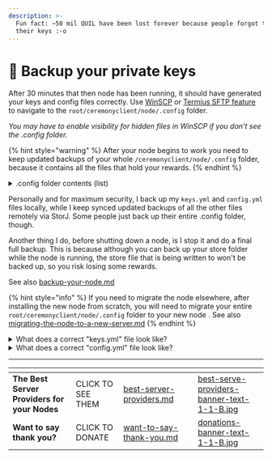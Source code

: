 ```yaml
---
description: >-
  Fun fact: ~50 mil QUIL have been lost forever because people forgot to back up
  their keys :-o
---
```


# 🔑 Backup your private keys

After 30 minutes that then node has been running, it should have generated your keys and config files correctly. Use [WinSCP](https://winscp.net/eng/index.php) or [Termius SFTP feature](https://support.termius.com/hc/en-us/articles/4402367330201-SFTP) to navigate to the `root/ceremonyclient/node/.config` folder.&#x20;

_You may have to enable visibility for hidden files in WinSCP if you don't see the .config folder._&#x20;

{% hint style="warning" %}
After your node begins to work you need to keep updated backups of your whole `/ceremonyclient/node/.config` folder, because it contains all the files that hold your rewards.
{% endhint %}

<details>

<summary>.config folder contents (list)</summary>

* Config.yml\
  contains your private key as well as all the configs for your node. Your peerID and rewards are connected to the key in this file - DO NOT LOSE IT
* Keys.yml\
  contains other keys, but can be generated automatically by the node if you only have the Config.yml
* "Store" folder \
  contains all the files for the proofs generated by the node. Your rewards are connected to these proofs, so you need to keep update backups of this folder
* MIGRATIONS\
  This file is necessary if you move the node to another machine
* REPAIR, RELEASE\_VERSION, SELF\_TEST\
  These files have various functions but do not need to be backed up

</details>

Personally and for maximum security, I back up my `keys.yml` and `config.yml` files locally, while I keep synced updated backups of all the other files remotely via StorJ. Some people just back up their entire .config folder, though.

Another thing I do, before shutting down a node, is I stop it and do a final full backup. This is because although you can back up your store folder while the node is running, the store file that is being written to won't be backed up, so you risk losing some rewards.

See also [backup-your-node.md](backup-your-node.md "mention")

{% hint style="info" %}
If you need to migrate the node elsewhere, after installing the new node from scratch, you will need to migrate your entire `root/ceremonyclient/node/.config` folder to your new node . See also [migrating-the-node-to-a-new-server.md](tutorials/node/migrating-the-node-to-a-new-server.md "mention")
{% endhint %}

<details>

<summary>What does a correct "keys.yml" file look like?</summary>

```
"":
 id: ""
 type: 0
 privateKey: ""
 publicKey: ""
default-proving-key:
 id: default-proving-key
 type: 0
 privateKey: ////long-key-here///
 publicKey: ////long-key-here///
q-ratchet-idk:
 id: q-ratchet-idk
 type: 1
 privateKey: ////long-key-here///
 publicKey: ////long-key-here///
q-ratchet-spk:
 id: q-ratchet-spk
 type: 1
 privateKey: 
```

</details>

<details>

<summary>What does a correct "config.yml" file look like?</summary>

```
key:
 keyManagerType: file
 keyManagerFile:
   path: .config/keys.yml
   createIfMissing: false
   encryptionKey: ////long-key-here///
p2p:
 d: 0
 dLo: 0
 dHi: 0
 dScore: 0
 dOut: 0
 historyLength: 0
 historyGossip: 0
 dLazy: 0
 gossipFactor: 0
 gossipRetransmission: 0
 heartbeatInitialDelay: 0s
 heartbeatInterval: 0s
 fanoutTTL: 0s
 prunePeers: 0
 pruneBackoff: 0s
 unsubscribeBackoff: 0s
 connectors: 0
 maxPendingConnections: 0
 connectionTimeout: 0s
 directConnectTicks: 0
 directConnectInitialDelay: 0s
 opportunisticGraftTicks: 0
 opportunisticGraftPeers: 0
 graftFloodThreshold: 0s
 maxIHaveLength: 0
 maxIHaveMessages: 0
 iWantFollowupTime: 0s
 bootstrapPeers:
 ////list-of-bootstrap-peers-here///
 listenMultiaddr: /ip4/0.0.0.0/tcp/8336
 peerPrivKey: ////long-key-here///
 traceLogFile: ""
 minPeers: 0
engine:
 provingKeyId: default-proving-key
 filter: ffffffffffffffffffffffffffffffffffffffffffffffffffffffffffffffff
 genesisSeed: ////very-long-seed-here///
 maxFrames: -1
 pendingCommitWorkers: 4
 minimumPeersRequired: 0
 statsMultiaddr: ""
 difficulty: 0
db:
 path: .config/store
listenGrpcMultiaddr: ""
listenRESTMultiaddr: ""
logFile: ""
```

</details>

***

<table data-card-size="large" data-column-title-hidden data-view="cards" data-full-width="false"><thead><tr><th></th><th></th><th data-hidden data-card-target data-type="content-ref"></th><th data-hidden></th><th data-hidden data-card-cover data-type="files"></th></tr></thead><tbody><tr><td><strong>The Best Server Providers for your Nodes</strong></td><td>CLICK TO SEE THEM</td><td><a href="best-server-providers.md">best-server-providers.md</a></td><td></td><td><a href=".gitbook/assets/best-serve-providers-banner-text-1-1-B.jpg">best-serve-providers-banner-text-1-1-B.jpg</a></td></tr><tr><td><strong>Want to say thank you?</strong></td><td>CLICK TO DONATE</td><td><a href="want-to-say-thank-you.md">want-to-say-thank-you.md</a></td><td></td><td><a href=".gitbook/assets/donations-banner-text-1-1-B.jpg">donations-banner-text-1-1-B.jpg</a></td></tr></tbody></table>
